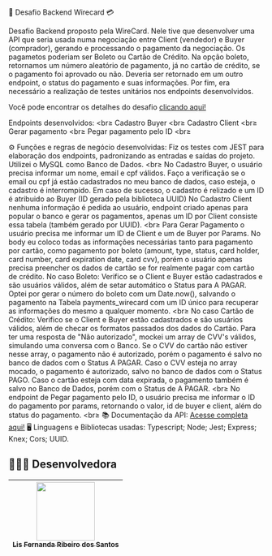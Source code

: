 💸 Desafio Backend Wirecard 💳

Desafio Backend proposto pela WireCard. Nele tive que desenvolver uma API que seria usada numa negociação entre Client (vendedor) e Buyer (comprador), gerando e processando o pagamento da negociação. Os pagametos poderiam ser Boleto ou Cartão de Crédito. Na opção boleto, retornamos um número aleatório de pagamento, já no cartão de crédito, se o pagamento foi aprovado ou não. Deveria ser retornado em um outro endpoint, o status do pagamento e suas informações. Por fim, era necessário a realização de testes unitários nos endpoints desenvolvidos.

Você pode encontrar os detalhes do desafio [clicando aqui!](https://github.com/wirecardBrasil/challenge/tree/master/backend)

Endpoints desenvolvidos: <br≥
Cadastro Buyer <br≥
Cadastro Client <br≥
Gerar pagamento <br≥
Pegar pagamento pelo ID <br≥

⚙️ Funções e regras de negócio desenvolvidas:
Fiz os testes com JEST para elaboração dos endpoints, padronizando as entradas e saídas do projeto.
Utilizei o MySQL como Banco de Dados. <br≥
No Cadastro Buyer, o usuário precisa informar um nome, email e cpf válidos. Faço a verificação se o email ou cpf já estão cadastrados no meu banco de dados, caso esteja, o cadastro é interrompido. Em caso de sucesso, o cadastro é relizado e um ID é atribuido ao Buyer (ID gerado pela biblioteca UUID)
No Cadastro Client nenhuma informação é pedida ao usuário, endpoint criado apenas para popular o banco e gerar os pagamentos, apenas um ID por Client consiste essa tabela (também gerado por UUID). <br≥
Para Gerar Pagamento o usuário precisa me informar um ID de Client e um de Buyer por Params. No body eu coloco todas as informações necessárias tanto para pagamento por cartão, como pagamento por boleto (amount, type, status, card holder, card number, card expiration date, card cvv), porém o usuário apenas precisa preencher os dados de cartão se for realmente pagar com cartão de crédito.
No caso Boleto: Verifico se o Client e Buyer estão cadastrados e são usuários válidos, além de setar automático o Status para A PAGAR. Optei por gerar o número do boleto com um Date.now(), salvando o pagamento na Tabela payments_wirecard com um ID único para recuperar as informações do mesmo a qualquer momento. <br≥
No caso Cartão de Crédito: Verifico se o Client e Buyer estão cadastrados e são usuários válidos, além de checar os formatos passados dos dados do Cartão. Para ter uma resposta de "Não autorizado", mockei um array de CVV's válidos, simulando uma conversa com o Banco. Se o CVV do cartão não estiver nesse array, o pagamento não é autorizado, porém o pagamento é salvo no banco de dados com o Status A PAGAR. Caso o CVV esteja no array mocado, o pagamento é autorizado, salvo no banco de dados com o Status PAGO. Caso o cartão esteja com data expirada, o pagamento também é salvo no Banco de Dados, porém com o Status de A PAGAR. <br≥
No endpoint de Pegar pagamento pelo ID, o usuário precisa me informar o ID do pagamento por params, retornando o valor, id de buyer e client, além do status do pagamento. <br≥
📚 Documentação da API:
[Acesse completa aqui!](https://documenter.getpostman.com/view/20352183/UzXKXeWX)
🖥️ Linguagens e Bibliotecas usadas:
Typescript;
Node;
Jest;
Express;
Knex;
Cors;
UUID.

## 👩🏻‍💻 Desenvolvedora
[<img src="https://avatars.githubusercontent.com/u/99182969?v=4" width=115><br><sub>Lis Fernanda Ribeiro dos Santos</sub>](https://github.com/lisfribeiro) |
| :---: |
